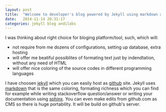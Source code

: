 ```yaml
---
layout: post
title:  "Welcome to developer's blog powered by Jekyll using markdown and driven by pure simplicity!"
date:   2014-11-14 20:31:17
categories: jekyll blog andilabs
---
```


I was thinking about right choice for bloging platform/tool, such, which will:

* not require from me dozens of configurations, setting up database, extra hosting
* will offer me beatiful possiblites of formating text just by indendtation, without any need of HTML
* will offer nice coloring of the source codes in different programming languages

I have choosen [jekyll] which you can easily host as [github] site. Jekyll uses [markdown] that is the same coloring, formating richness which you can find for example while writing stackoverflow question/answer or writing your documentation using [sphinx]. You can even make edits from github.com as CMS so there is huge portability. It will be build on github's server.

[jekyll]:	http://jekyllrb.com
[github]:	https://pages.github.com/
[markdown]: http://en.wikipedia.org/wiki/Markdown
[sphinx]:	http://sphinx-doc.org/

<!-- 
You’ll find this post in your `_posts` directory. Go ahead and edit it and re-build the site to see your changes. You can rebuild the site in many different ways, but the most common way is to run `jekyll serve`, which launches a web server and auto-regenerates your site when a file is updated.

To add new posts, simply add a file in the `_posts` directory that follows the convention `YYYY-MM-DD-name-of-post.ext` and includes the necessary front matter. Take a look at the source for this post to get an idea about how it works.

Jekyll also offers powerful support for code snippets:

{% highlight python %}
def print_hi(name):
  return "Hi, #{name}"

print_hi('Tom')
#=> prints 'Hi, Tom' to STDOUT.
{% endhighlight %}

Check out the [Jekyll docs][jekyll] for more info on how to get the most out of Jekyll. File all bugs/feature requests at [Jekyll’s GitHub repo][jekyll-gh]. If you have questions, you can ask them on [Jekyll’s dedicated Help repository][jekyll-help].

[jekyll]:      http://jekyllrb.com
[jekyll-gh]:   https://github.com/jekyll/jekyll
[jekyll-help]: https://github.com/jekyll/jekyll-help -->
